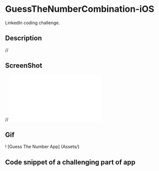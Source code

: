 # GuessTheNumberCombination-iOS
LinkedIn coding challenge.

## Description 

//

## ScreenShot

// ![home Screen](Assets/homescreen.pgn)

## Gif
! [Guess The Number App] (Assets/)

## Code snippet of a challenging part of app

```swift
